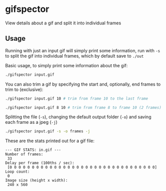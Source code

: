# gifspector
View details about a gif and split it into individual frames


## Usage
Running with just an input gif will simply print some information, run with `-s` to split the gif into individual frames, which by default save to `./out`

Basic usage, to simply print some information about the gif:
```bash
./gifspector input.gif
```

You can also trim a gif by specifying the start and, optionally, end frames to trim to (exclusive):
```bash
./gifspector input.gif 10 # trim from frame 10 to the last frame
```
```bash
./gifspector input.gif 8 10 # trim from frame 8 to frame 10 (2 frames)
```

Splitting the file (`-s`), changing the default output folder (`-o`) and saving each frame as a jpeg (`-j`)
```bash
./gifspector input.gif -s -o frames -j
```

These are the stats printed out for a gif file:
```
--- GIF STATS: in.gif ---
Number of frames:
 33
Delay per frame (100ths / sec):
 [0 0 0 0 0 0 0 0 0 0 0 0 0 0 0 0 0 0 0 0 0 0 0 0 0 0 0 0 0 0 0 0 0]
Loop count:
 0
Image size (height x width):
 240 x 560
 ```
